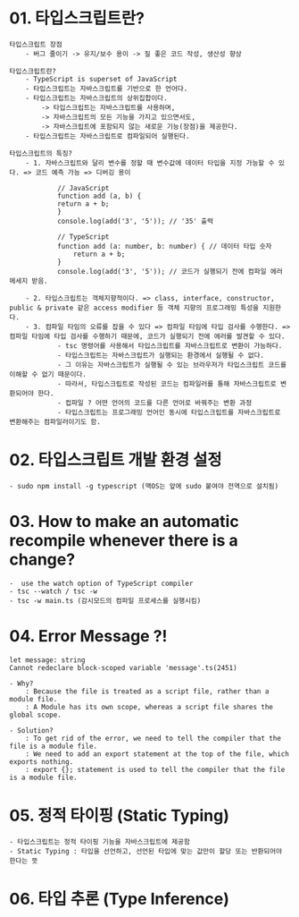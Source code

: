 # 01. 타입스크립트란?

    타입스크립트 장점
        - 버그 줄이기 -> 유지/보수 용이 -> 질 좋은 코드 작성, 생산성 향상

    타입스크립트란?
        - TypeScript is superset of JavaScript
        - 타입스크립트는 자바스크립트를 기반으로 한 언어다.
        - 타입스크립트는 자바스크립트의 상위집합이다.
            -> 타입스크립트는 자바스크립트를 사용하며,
            -> 자바스크립트의 모든 기능을 가지고 있으면서도,
            -> 자바스크립트에 포함되지 않는 새로운 기능(장점)을 제공한다.
        - 타입스크립트는 자바스크립트로 컴파일되어 실행된다.

    타입스크립트의 특징?
        - 1. 자바스크립트와 달리 변수를 정할 때 변수값에 데이터 타입을 지정 가능할 수 있다. => 코드 예측 가능 => 디버깅 용이

                // JavaScript
                function add (a, b) {
                return a + b;
                }
                console.log(add('3', '5')); // '35' 출력

                // TypeScript
                function add (a: number, b: number) { // 데이터 타입 숫자
                    return a + b;
                }
                console.log(add('3', '5')); // 코드가 실행되기 전에 컴파일 에러 메세지 받음.

        - 2. 타입스크립트는 객체지향적이다. => class, interface, constructor, public & private 같은 access modifier 등 객체 지향의 프로그래밍 특성을 지원한다.
        - 3. 컴파일 타임의 오류를 잡을 수 있다 => 컴파일 타임에 타입 검사를 수행한다. => 컴파일 타임에 타입 검사를 수행하기 때문에, 코드가 실행되기 전에 에러를 발견할 수 있다.
                - tsc 명령어를 사용해서 타입스크립트를 자바스크립트로 변환이 가능하다.
                - 타입스크립트는 자바스크립트가 실행되는 환경에서 실행될 수 없다.
                - 그 이유는 자바스크립트가 실행될 수 있는 브라우저가 타입스크립트 코드를 이해할 수 없기 때문이다.
                - 따라서, 타입스크립트로 작성된 코드는 컴파일러를 통해 자바스크립트로 변환되어야 한다.
                - 컵파일 ? 어떤 언어의 코드를 다른 언어로 바꿔주는 변환 과정
                - 타입스크립트는 프로그래밍 언어인 동시에 타입스크립트를 자바스크립트로 변환해주는 컴파일러이기도 함.

# 02. 타입스크립트 개발 환경 설정

    - sudo npm install -g typescript (맥OS는 앞에 sudo 붙여야 전역으로 설치됨)

# 03. How to make an automatic recompile whenever there is a change?

    -  use the watch option of TypeScript compiler
    - tsc --watch / tsc -w
    - tsc -w main.ts (감시모드의 컴파일 프로세스를 실행시킴)

# 04. Error Message ?!

    let message: string
    Cannot redeclare block-scoped variable 'message'.ts(2451)

    - Why?
        : Because the file is treated as a script file, rather than a module file.
        : A Module has its own scope, whereas a script file shares the global scope.

    - Solution?
        : To get rid of the error, we need to tell the compiler that the file is a module file.
        : We need to add an export statement at the top of the file, which exports nothing.
        : export {}; statement is used to tell the compiler that the file is a module file.

# 05. 정적 타이핑 (Static Typing)

    - 타입스크립트는 정적 타이핑 기능을 자바스크립트에 제공함
    - Static Typing : 타입을 선언하고, 선언된 타입에 맞는 값만이 할당 또는 반환되어야 한다는 뜻

# 06. 타입 추론 (Type Inference)
